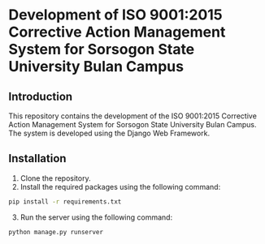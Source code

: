 # Development of ISO 9001:2015 Corrective Action Management System for Sorsogon State University Bulan Campus

## Introduction
This repository contains the development of the ISO 9001:2015 Corrective Action Management System for Sorsogon State University Bulan Campus. The system is developed using the Django Web Framework.

## Installation
1. Clone the repository.
2. Install the required packages using the following command:
```bash
pip install -r requirements.txt
```
3. Run the server using the following command:
```bash
python manage.py runserver
```

